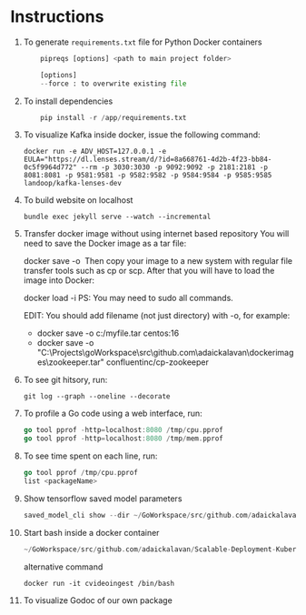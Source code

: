 # Instructions

1. To generate `requirements.txt` file for Python Docker containers
    ```python
        pipreqs [options] <path to main project folder>

        [options]
        --force : to overwrite existing file
    ```
1. To install dependencies
    ```python
        pip install -r /app/requirements.txt
    ```

1. To visualize Kafka inside docker, issue the following command:

   ```text
   docker run -e ADV_HOST=127.0.0.1 -e EULA="https://dl.lenses.stream/d/?id=8a668761-4d2b-4f23-bb84-0c5f9964d772" --rm -p 3030:3030 -p 9092:9092 -p 2181:2181 -p 8081:8081 -p 9581:9581 -p 9582:9582 -p 9584:9584 -p 9585:9585 landoop/kafka-lenses-dev
   ```

1. To build website on localhost
    ```text
    bundle exec jekyll serve --watch --incremental
    ```

1. Transfer docker image without using internet based repository
    You will need to save the Docker image as a tar file:

    docker save -o <path for generated tar file> <image name>
    Then copy your image to a new system with regular file transfer tools such as cp or scp. After that you will have to load the image into Docker:

    docker load -i <path to image tar file>
    PS: You may need to sudo all commands.

    EDIT: You should add filename (not just directory) with -o, for example:

    + docker save -o c:/myfile.tar centos:16
    + docker save -o "C:\Projects\goWorkspace\src\github.com\adaickalavan\dockerimages\zookeeper.tar" confluentinc/cp-zookeeper

1. To see git hitsory, run:
    ```git
    git log --graph --oneline --decorate
    ```

1. To profile a Go code using a web interface, run:
    ```go
    go tool pprof -http=localhost:8080 /tmp/cpu.pprof
    go tool pprof -http=localhost:8080 /tmp/mem.pprof
    ```

1. To see time spent on each line, run:
    ```go
    go tool pprof /tmp/cpu.pprof
    list <packageName>
    ```

1. Show tensorflow saved model parameters
    ```go
    saved_model_cli show --dir ~/GoWorkspace/src/github.com/adaickalavan/Scalable-Deployment-Kubernetes/tfserving/resnet/1538687457 --all
    ```

1. Start bash inside a docker container
    ```go
    ~/GoWorkspace/src/github.com/adaickalavan/Scalable-Deployment-Kubernetes/tfserving/resnet/1538687457$ docker exec -it goconsumer bash   
    ``` 
    alternative command
    ```
    docker run -it cvideoingest /bin/bash
    ```
1. To visualize Godoc of our own package    